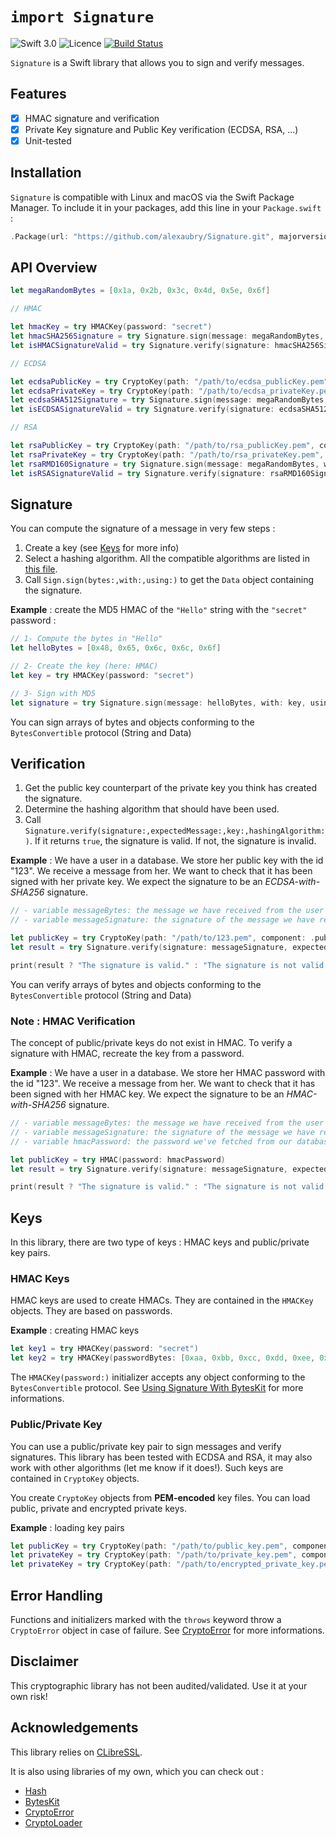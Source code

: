 # `import Signature`

![Swift 3.0](https://img.shields.io/badge/Swift-3.0-ee4f37.svg)
![Licence](https://img.shields.io/badge/Licence-MIT-000000.svg)
[![Build Status](https://travis-ci.org/alexaubry/Signature.svg?branch=master)](https://travis-ci.org/alexaubry/Signature)

`Signature` is a Swift library that allows you to sign and verify messages.

## Features

- [x] HMAC signature and verification
- [x] Private Key signature and Public Key verification (ECDSA, RSA, ...)
- [x] Unit-tested

## Installation

`Signature` is compatible with Linux and macOS via the Swift Package Manager. To include it in your packages, add this line in your `Package.swift` :

~~~swift
.Package(url: "https://github.com/alexaubry/Signature.git", majorversion: 1)
~~~

## API Overview

~~~swift
let megaRandomBytes = [0x1a, 0x2b, 0x3c, 0x4d, 0x5e, 0x6f]

// HMAC

let hmacKey = try HMACKey(password: "secret")
let hmacSHA256Signature = try Signature.sign(message: megaRandomBytes, with: hmacKey, using: .sha256)
let isHMACSignatureValid = try Signature.verify(signature: hmacSHA256Signature, expectedMessage: megaRandomBytes, key: hmacKey, hashingAlgorithm: .sha256) 

// ECDSA

let ecdsaPublicKey = try CryptoKey(path: "/path/to/ecdsa_publicKey.pem", component: .publicKey)
let ecdsaPrivateKey = try CryptoKey(path: "/path/to/ecdsa_privateKey.pem", component: .privateKey(passphrase: nil))
let ecdsaSHA512Signature = try Signature.sign(message: megaRandomBytes, with: ecdsaPrivateKey, using: .sha512)
let isECDSASignatureValid = try Signature.verify(signature: ecdsaSHA512Signature, expectedMessage: megaRandomBytes, key: ecdsaPublicKey, hashingAlgorithm: .sha512)

// RSA

let rsaPublicKey = try CryptoKey(path: "/path/to/rsa_publicKey.pem", component: .publicKey)
let rsaPrivateKey = try CryptoKey(path: "/path/to/rsa_privateKey.pem", component: .privateKey(passphrase: "passphrase"))
let rsaRMD160Signature = try Signature.sign(message: megaRandomBytes, with: rsaPrivateKey, using: .ripeMd160)
let isRSASignatureValid = try Signature.verify(signature: rsaRMD160Signature.bytes, expectedMessage: megaRandomBytes, key: rsaPublicKey, hashingAlgorithm: .ripeMd160)
~~~

## Signature

You can compute the signature of a message in very few steps : 

1. Create a key (see [Keys](#keys) for more info)
2. Select a hashing algorithm. All the compatible algorithms are listed in [this file](https://github.com/alexaubry/Hash/blob/1.0.1/Sources/Hash.swift#L45).
3. Call `Sign.sign(bytes:,with:,using:)` to get the `Data` object containing the signature.

**Example** : create the MD5 HMAC of the `"Hello"` string with the `"secret"` password :

~~~swift
// 1- Compute the bytes in "Hello"
let helloBytes = [0x48, 0x65, 0x6c, 0x6c, 0x6f] 

// 2- Create the key (here: HMAC)
let key = try HMACKey(password: "secret")

// 3- Sign with MD5
let signature = try Signature.sign(message: helloBytes, with: key, using: .md5)
~~~

You can sign arrays of bytes and objects conforming to the `BytesConvertible` protocol (String and Data)

## Verification

1. Get the public key counterpart of the private key you think has created the signature.
2. Determine the hashing algorithm that should have been used.
3. Call `Signature.verify(signature:,expectedMessage:,key:,hashingAlgorithm:)`. If it returns `true`, the signature is valid. If not, the signature is invalid.

**Example** : We have a user in a database. We store her public key with the id "123". We receive a message from her. We want to check that it has been signed with her private key. We expect the signature to be an _ECDSA-with-SHA256_ signature.

~~~swift
// - variable messageBytes: the message we have received from the user
// - variable messageSignature: the signature of the message we have received from the user

let publicKey = try CryptoKey(path: "/path/to/123.pem", component: .publicKey)
let result = try Signature.verify(signature: messageSignature, expectedMessage: messageBytes, key: publicKey, hashingAlgorithm: .sha256)

print(result ? "The signature is valid." : "The signature is not valid.")
~~~

You can verify arrays of bytes and objects conforming to the `BytesConvertible` protocol (String and Data)

### Note : HMAC Verification

The concept of public/private keys do not exist in HMAC. To verify a signature with HMAC, recreate the key from a password.

**Example** : We have a user in a database. We store her HMAC password with the id "123". We receive a message from her. We want to check that it has been signed with her HMAC key. We expect the signature to be an _HMAC-with-SHA256_ signature.

~~~swift
// - variable messageBytes: the message we have received from the user
// - variable messageSignature: the signature of the message we have received from the user
// - variable hmacPassword: the password we've fetched from our database

let publicKey = try HMAC(password: hmacPassword)
let result = try Signature.verify(signature: messageSignature, expectedMessage: messageBytes, key: publicKey, hashingAlgorithm: .sha256)

print(result ? "The signature is valid." : "The signature is not valid.")
~~~

## <a name="keys"></a> Keys

In this library, there are two type of keys : HMAC keys and public/private key pairs.

### HMAC Keys

HMAC keys are used to create HMACs. They are contained in the `HMACKey` objects. They are based on passwords.

**Example** : creating HMAC keys

~~~swift
let key1 = try HMACKey(password: "secret")
let key2 = try HMACKey(passwordBytes: [0xaa, 0xbb, 0xcc, 0xdd, 0xee, 0xff])
~~~

The `HMACKey(password:)` initializer accepts any object conforming to the `BytesConvertible` protocol. See [Using Signature With BytesKit](#bytes-interpol) for more informations.

### Public/Private Key

You can use a public/private key pair to sign messages and verify signatures. This library has been tested with ECDSA and RSA, it may also work with other algorithms (let me know if it does!). Such keys are contained in `CryptoKey` objects.

You create `CryptoKey` objects from **PEM-encoded** key files. You can load public, private and encrypted private keys.

**Example** : loading key pairs

~~~swift
let publicKey = try CryptoKey(path: "/path/to/public_key.pem", component: .publicKey) // loads a public key
let privateKey = try CryptoKey(path: "/path/to/private_key.pem", component: .privateKey(passphrase: nil)) // loads a private key
let privateKey = try CryptoKey(path: "/path/to/encrypted_private_key.pem", component: .privateKey(passphrase: "secret")) // loads an encrypted private key
~~~

## Error Handling

Functions and initializers marked with the `throws` keyword throw a `CryptoError` object in case of failure.
See [CryptoError](https://github.com/alexaubry/CryptoError) for more informations.

## Disclaimer

This cryptographic library has not been audited/validated. Use it at your own risk!

## Acknowledgements

This library relies on [CLibreSSL](https://github.com/vapor/CLibreSSL).

It is also using libraries of my own, which you can check out :

- [Hash](https://github.com/alexaubry/Hash)
- [BytesKit](https://github.com/alexaubry/BytesKit)
- [CryptoError](https://github.com/alexaubry/CryptoError)
- [CryptoLoader](https://github.com/alexaubry/CryptoLoader) 
